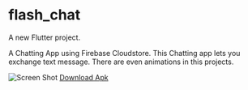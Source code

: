 # flash_chat

A new Flutter project.

A Chatting App using Firebase Cloudstore.
This Chatting app lets you exchange text message.
There are even animations in this projects.

![Screen Shot](https://github.com/vancityAyush/flash_chat/tree/master/screenshots/ss5.png)
[Download Apk](https://github.com/vancityAyush/flash_chat/blob/master/flash%20chat.apk?raw=true)

